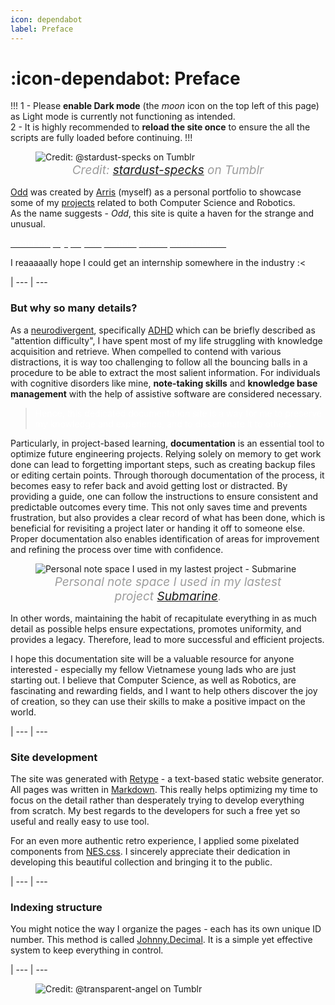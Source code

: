 ```yaml
---
icon: dependabot
label: Preface
---
```

# :icon-dependabot: Preface

!!!
1 - Please **<span class="nes-text is-error">enable Dark mode</span>** (the *moon* icon on the top left of this page) as Light mode is currently not functioning as intended.\
2 - It is highly recommended to **<span class="nes-text is-error">reload the site once</span>** to ensure the all the scripts are fully loaded before continuing.
!!!

<style>
figcaption {
  color: #9D9D9D;
  font-style: italic;
  font-size: 19px;
  padding: 1px;
  text-align: center;
}
</style>
<figure>
    <img src="https://64.media.tumblr.com/aea033d9a7c041c222146d1af9874bd4/tumblr_pq61h5uUHE1wvcbfqo1_1280.gif" alt="Credit: @stardust-specks on Tumblr">
    <figcaption> Credit: <a href="https://stardust-specks.tumblr.com/post/184284932522/fairydust-f2u-header-dont-delete-my-caption">stardust-specks</a> on Tumblr</figcaption>
</figure>


[Odd](https://oddeyemotion.github.io/odd/) was created by [Arris](/about-me.md) (myself) as a personal portfolio to showcase some of my [projects](/projects/navigation-page.md) related to both Computer Science and Robotics.\
As the name suggests - *Odd*, this site is quite a haven for the strange and unusual. 

<a class="nes-btn is-success" href="https://oddeyemotion.github.io/odd/about-me/"><span class="nes-text" style="color: #fff;">About me</span></a>
<a class="nes-btn is-error" href="https://oddeyemotion.github.io/odd/projects/navigation-page/"><span class="nes-text" style="color: #fff;">My projects</span></a>
<a class="nes-btn is-warning" href="https://oddeyemotion.github.io/odd/contacts/"><span class="nes-text" style="color: #fff;">Contact</span></a>
<a class="nes-btn is-primary" href="https://oddeyemotion.github.io/odd/updates/"><span class="nes-text" style="color: #fff;">Development notices</span></a>

I reaaaaally hope I could get an internship somewhere in the industry :<

|
--- | ---

### But why so many details?
As a [neurodivergent](https://www.verywellmind.com/what-is-neurodivergence-and-what-does-it-mean-to-be-neurodivergent-5196627), specifically [ADHD](https://adhdclinic.co.uk/what-is-adhd-introduction/) which can be briefly described as "attention difficulty", I have spent most of my life struggling with knowledge acquisition and retrieve. When compelled to contend with various distractions, it is way too challenging to follow all the bouncing balls in a procedure to be able to extract the most salient information. For individuals with cognitive disorders like mine, **note-taking skills** and **knowledge base management** with the help of assistive software are considered necessary. 

> <span style="color: #fff;">Hence, this dedicated documentation site is a way for me to preserve my knowledge and experience, and to disseminate it to others.</span>

Particularly, in project-based learning, **documentation** is an essential tool to optimize future engineering projects. Relying solely on memory to get work done can lead to forgetting important steps, such as creating backup files or editing certain points. Through thorough documentation of the process, it becomes easy to refer back and avoid getting lost or distracted. By providing a guide, one can follow the instructions to ensure consistent and predictable outcomes every time. This not only saves time and prevents frustration, but also provides a clear record of what has been done, which is beneficial for revisiting a project later or handing it off to someone else. Proper documentation also enables identification of areas for improvement and refining the process over time with confidence.

<figure>
    <img src="https://raw.githubusercontent.com/oddeyemotion/odd/main/media/note-taking.png" alt="Personal note space I used in my lastest project - Submarine">
    <figcaption>Personal note space I used in my lastest project <a href="https://oddeyemotion.github.io/odd/projects/p04-submarine/">Submarine</a>.</figcaption>
</figure>

In other words, maintaining the habit of recapitulate everything in as much detail as possible helps ensure expectations, promotes uniformity, and provides a legacy. Therefore, lead to more successful and efficient projects.

I hope this documentation site will be a valuable resource for anyone interested - especially my fellow Vietnamese young lads who are just starting out. I believe that Computer Science, as well as Robotics, are fascinating and rewarding fields, and I want to help others discover the joy of creation, so they can use their skills to make a positive impact on the world.

|
--- | ---

### Site development
The site was generated with [Retype](https://retype.com/) - a text-based static website generator. All pages was written in [Markdown](https://www.markdownguide.org/getting-started/). This really helps optimizing my time to focus on the detail rather than desperately trying to develop everything from scratch. My best regards to the developers for such a free yet so useful and really easy to use tool.

For an even more authentic retro experience, I applied some pixelated components from [NES.css](https://github.com/nostalgic-css/NES.css/tree/develop). I sincerely appreciate their dedication in developing this beautiful collection and bringing it to the public.

|
--- | ---

### Indexing structure
You might notice the way I organize the pages - each has its own unique ID number. This method is called [Johnny.Decimal](https://johnnydecimal.com/10-19-concepts/11-core/11.01-introduction/). It is a simple yet effective system to keep everything in control.  

|
--- | ---

<figure>
    <img src="https://64.media.tumblr.com/d103eb823dce2842c673f409f036857b/tumblr_mzx9wrdwFa1snc5kxo1_1280.gifv" alt="Credit: @transparent-angel on Tumblr">
</figure>